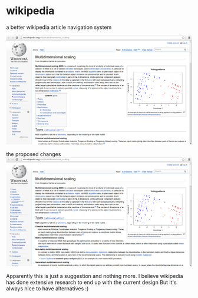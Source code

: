 wikipedia
=========

a better wikipedia article navigation system


![alt text](before.png "Currently")


the proposed changes 
![alt text](after.png "Changed style")

Apparently this is just a suggestion and nothing more.
I believe wikipedia has done extensive research to end up with the current design
But it's always nice to have alternatives :)
